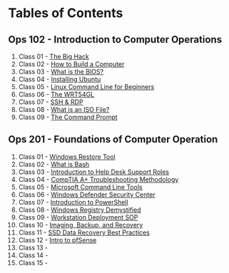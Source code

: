 # Tables of Contents

## Ops 102 - Introduction to Computer Operations
1. Class 01 - [The Big Hack](https://github.com/marcusvno/codefellows-ops-notes/blob/main/102-ops/class-01-reading-notes.md#class-01-reading-assignment)
2. Class 02 - [How to Build a Computer](https://github.com/marcusvno/codefellows-ops-notes/blob/main/102-ops/class-02-reading-notes.md#class-02-reading-assignment)
3. Class 03 - [What is the BIOS?](https://github.com/marcusvno/codefellows-ops-notes/blob/main/102-ops/class-03-reading-notes.md#class-03-reading-assignment)
4. Class 04 - [Installing Ubuntu](https://github.com/marcusvno/codefellows-ops-notes/blob/main/102-ops/class-04-reading-notes.md#class-04-reading-assignment)
5. Class 05 - [Linux Command Line for Beginners](https://github.com/marcusvno/codefellows-ops-notes/blob/main/102-ops/class-05-reading-notes.md#class-05-reading-assignment)
6. Class 06 - [The WRT54GL](https://github.com/marcusvno/codefellows-ops-notes/blob/main/102-ops/class-06-reading-notes.md#class-06-reading-assignment)
7. Class 07 - [SSH & RDP](https://github.com/marcusvno/codefellows-ops-notes/blob/main/102-ops/class-07-reading-notes.md#class-07-reading-assignment)
8. Class 08 - [What is an ISO File?](https://github.com/marcusvno/codefellows-ops-notes/blob/main/102-ops/class-08-reading-notes.md#class-08-reading-assignment)
9. Class 09 - [The Command Prompt](https://github.com/marcusvno/codefellows-ops-notes/blob/main/102-ops/class-09-reading-notes.md#class-09-reading-asignment)

## Ops 201 - Foundations of Computer Operation
1. Class 01 - [Windows Restore Tool](201-ops/reading-notes/class-01-reading-notes.md#class-01-reading-assignment)
2. Class 02 - [What is Bash](201-ops/reading-notes/class-02-reading-notes.md#class-02-reading-assignment)
3. Class 03 - [Introduction to Help Desk Support Roles](201-ops/reading-notes/class-03-reading-notes.md#class-03-reading-assignmen5)
4. Class 04 - [CompTIA A+ Troubleshooting Methodology](201-ops/reading-notes/class-04-reading-notes.md#class-04-reading-assignment)
5. Class 05 - [Microsoft Command Line Tools](201-ops/reading-notes/class-05-reading-notes.md#class-05-reading-assignmen)
6. Class 06 - [Windows Defender Security Center](/201-ops/reading-notes/class-06-reading-notes.md#class-06-reading-assignment)
7. Class 07 - [Introduction to PowerShell](/201-ops/reading-notes/class-07-reading-notes.md#class-07-reading-assignment)
8. Class 08 - [Windows Registry Demystified ](/201-ops/reading-notes/class-08-reading-notes.md#class-08-reading-assignment)
9. Class 09 - [Workstation Deployment SOP](/201-ops/reading-notes/class-09-reading-notes.md#class-09-reading-assignment)
10. Class 10 - [Imaging, Backup, and Recovery](/201-ops/reading-notes/class-10-reading-notes.md#class-10-reading-assignment)
11. Class 11 - [SSD Data Recovery Best Practices](/201-ops/reading-notes/class-11-reading-notes.md#class-11-reading-assignment)
12. Class 12 - [Intro to pfSense](/201-ops/reading-notes/class-12-reading-notes.md#class-12-reading-assignment)
13. Class 13 - [](/201-ops/reading-notes/class-13-reading-notes.md#class-13-reading-assignment)
14. Class 14 - [](/201-ops/reading-notes/class-14-reading-notes.md#class-14-reading-assignment)
15. Class 15 - [](/201-ops/reading-notes/class-15-reading-notes.md#class-15-reading-assignment)

